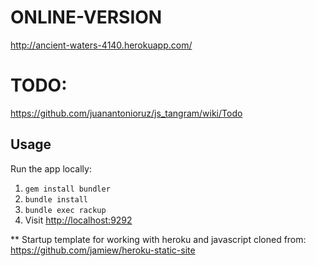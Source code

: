 ONLINE-VERSION
===========
http://ancient-waters-4140.herokuapp.com/



TODO:
====
https://github.com/juanantonioruz/js_tangram/wiki/Todo

Usage
-----

Run the app locally:

1. `gem install bundler`
2. `bundle install`
3. `bundle exec rackup`
4. Visit <http://localhost:9292>


** Startup template for working with heroku and javascript cloned from:   
https://github.com/jamiew/heroku-static-site 

